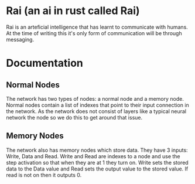 # Rai (an ai in rust called Rai)
Rai is an arteficial intelligence that has learnt to communicate with humans. At the time of writing this it's only form of communication will be through messaging.



# Documentation
## Normal Nodes
The network has two types of nodes: a normal node and a memory node. Normal nodes contain a list of indexes that point to their input connection in the network. As the network does not consist of layers like a typical neural network the node so we do this to get around that issue.
## Memory Nodes
The network also has memory nodes which store data. They have 3 inputs: Write, Data and Read. Write and Read are indexes to a node and use the step activation so that when they are at 1 they turn on. Write sets the stored data to the Data value and Read sets the output value to the stored value. If read is not on then it outputs 0.






